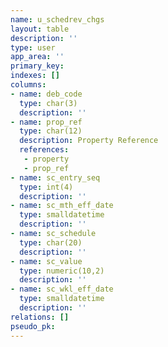 ```yaml
---
name: u_schedrev_chgs
layout: table
description: ''
type: user
app_area: ''
primary_key: 
indexes: []
columns:
- name: deb_code
  type: char(3)
  description: ''
- name: prop_ref
  type: char(12)
  description: Property Reference
  references:
   - property
   - prop_ref
- name: sc_entry_seq
  type: int(4)
  description: ''
- name: sc_mth_eff_date
  type: smalldatetime
  description: ''
- name: sc_schedule
  type: char(20)
  description: ''
- name: sc_value
  type: numeric(10,2)
  description: ''
- name: sc_wkl_eff_date
  type: smalldatetime
  description: ''
relations: []
pseudo_pk: 
---
```


